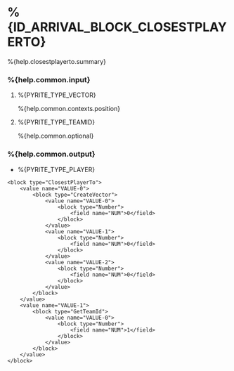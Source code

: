 # %{ID_ARRIVAL_BLOCK_CLOSESTPLAYERTO}

%{help.closestplayerto.summary}

### %{help.common.input}

1. %{PYRITE_TYPE_VECTOR}

    %{help.common.contexts.position}

2. %{PYRITE_TYPE_TEAMID}

    %{help.common.optional}

### %{help.common.output}

-   %{PYRITE_TYPE_PLAYER}

```
<block type="ClosestPlayerTo">
    <value name="VALUE-0">
        <block type="CreateVector">
            <value name="VALUE-0">
                <block type="Number">
                    <field name="NUM">0</field>
                </block>
            </value>
            <value name="VALUE-1">
                <block type="Number">
                    <field name="NUM">0</field>
                </block>
            </value>
            <value name="VALUE-2">
                <block type="Number">
                    <field name="NUM">0</field>
                </block>
            </value>
        </block>
    </value>
    <value name="VALUE-1">
        <block type="GetTeamId">
            <value name="VALUE-0">
                <block type="Number">
                    <field name="NUM">1</field>
                </block>
            </value>
        </block>
    </value>
</block>
```
